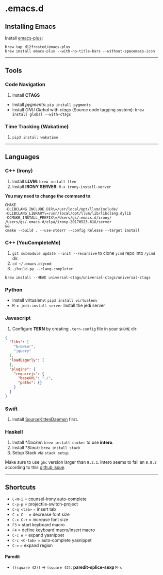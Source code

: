 # .emacs.d

## Installing Emacs
Install [emacs-plus](https://github.com/d12frosted/homebrew-emacs-plus):
```
brew tap d12frosted/emacs-plus
brew install emacs-plus --with-no-title-bars --without-spacemacs-icon
```


---


## Tools

### Code Navigation
1. Install **CTAGS**
- Install *pygments*:
  `pip install pygments`
- Install *GNU Global* with *ctags* (Source code tagging system):
  `brew install global --with-ctags`

### Time Tracking (Wakatime)
1. `pip3 install wakatime`


---


## Languages

### C++ (Irony)
1. Install **LLVM**: `brew install llvm`
2. Install **IRONY SERVER**:
`M-x irony-install-server`

**You may need to change the command to**:
```
CMAKE
-DLIBCLANG_INCLUDE_DIR\=/usr/local/opt/llvm/include/
-DLIBCLANG_LIBRARY\=/usr/local/opt/llvm/lib/libclang.dylib
-DCMAKE_INSTALL_PREFIX\=/Users/gs/.emacs.d/irony/
/Users/gs/.emacs.d/elpa/irony-20170523.618/server
&&
cmake --build . --use-stderr --config Release --target install
```

### C++ (YouCompleteMe)
1. `git submodule update --init --recursive` to clone `ycmd` repo into `/ycmd` dir.
2. `cd ~/.emacs.d/ycmd`
3. `./build.py --clang-completer`
```
brew install --HEAD universal-ctags/universal-ctags/universal-ctags
```

### Python
- Install virtualenv: `pip3 install virtualenv`
- `M-x jedi:install-server` Install the jedi server

### Javascript
1. Configure **TERN** by creating `.tern-config` file in your `$HOME` dir:

```json
{
  "libs": [
    "browser",
    "jquery"
  ],
  "loadEagerly": [
  ],
  "plugins": {
    "requirejs": {
      "baseURL": "./",
      "paths": {}
    }
  }
}
```

### Swift
1. Install [SourceKittenDaemon](https://github.com/terhechte/SourceKittenDaemon/releases/) first.

### Haskell
1. Install **Docker*: `brew install docker` to use **intero**.
2. Install **Stack*: `brew install stack`
3. Setup Stack via `stack setup`.

Make sure to use `ghc` version larger than `8.2.1`. Intero seems to fail an `8.0.2`
according to this [github issue](https://github.com/commercialhaskell/intero/issues/428).


---


## Shortcuts
 -  `C-M-i` = counsel-irony auto-complete
 -  `C-p-p` = projectile-switch-project
 -  `C-q <tab>` = insert tab
 -  `C-x C--` = decrease font size
 -  `C-x C-+` = increase font size
 -  `F3` = start keyboard macro
 -  `F4` = define keyboard macro/insert macro
 -  `C-c e` = expand yasnippet
 -  `C-c <C-tab>` = auto-complete yasnippet
 -  `C-=` = expand region

#### Paredit
- `((square 42))` -> `(square 42)`: **paredit-splice-sexp** `M-s`


